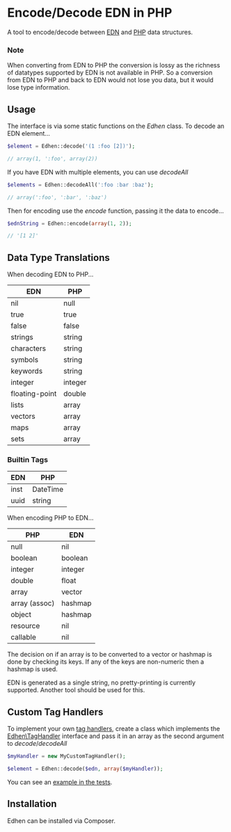
# Encode/Decode EDN in PHP

A tool to encode/decode between [EDN](https://github.com/edn-format/edn) and
[PHP](http://www.php.net) data structures.

### Note

When converting from EDN to PHP the conversion is lossy as the richness of 
datatypes supported by EDN is not available in PHP.  So a conversion from
EDN to PHP and back to EDN would not lose you data, but it would lose type
information.

## Usage

The interface is via some static functions on the _Edhen_ class.  To decode an
EDN element...

```php
$element = Edhen::decode('(1 :foo [2])');

// array(1, ':foo', array(2))
```

If you have EDN with multiple elements, you can use _decodeAll_

```php
$elements = Edhen::decodeAll(':foo :bar :baz');

// array(':foo', ':bar', ':baz')
```

Then for encoding use the _encode_ function, passing it the data to encode...

```php
$ednString = Edhen::encode(array(1, 2));

// '[1 2]'
```

## Data Type Translations

When decoding EDN to PHP...

| EDN               | PHP     |
| ----------------- | ------- |
| nil               | null    |
| true              | true    |
| false             | false   |
| strings           | string  |
| characters        | string  |
| symbols           | string  |
| keywords          | string  |
| integer           | integer |
| floating-point    | double  |
| lists             | array   |
| vectors           | array   |
| maps              | array   |
| sets              | array   |

### Builtin Tags

| EDN   | PHP      |
| ----- | -------- |
| inst  | DateTime |
| uuid  | string   |

When encoding PHP to EDN...

| PHP           | EDN     |
| ------------- | ------- |
| null          | nil     |
| boolean       | boolean |
| integer       | integer |
| double        | float   |
| array         | vector  |
| array (assoc) | hashmap |
| object        | hashmap |
| resource      | nil     |
| callable      | nil     |

The decision on if an array is to be converted to a vector or hashmap is done by 
checking its keys.  If any of the keys are non-numeric then a hashmap is used.

EDN is generated as a single string, no pretty-printing is currently supported.
Another tool should be used for this.

## Custom Tag Handlers

To implement your own [tag handlers](https://github.com/edn-format/edn#tagged-elements),
create a class which implements the [Edhen\TagHandler](src/Edhen/TagHandler.php)
interface and pass it in an array as the second argument to _decode_/_decodeAll_

```php
$myHandler = new MyCustomTagHandler();

$element = Edhen::decode($edn, array($myHandler));
```

You can see an [example in the tests](tests/EdhenTest.php#L31).

## Installation

Edhen can be installed via Composer.


